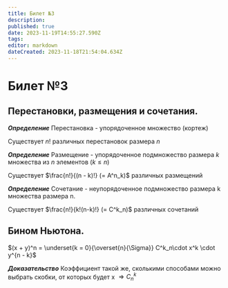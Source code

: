 ```yaml
---
title: Билет №3
description: 
published: true
date: 2023-11-19T14:55:27.590Z
tags: 
editor: markdown
dateCreated: 2023-11-18T21:54:04.634Z
---
```


# Билет №3

## Перестановки, размещения и сочетания. 
***Определение***
Перестановка - упорядоченное множество (кортеж)

Существует $n!$ различных перестановок размера $n$

***Определение***
Размещение - упорядоченное подмножество размера $k$ множества из $n$ элементов ($k \leq n$)

Существует $\frac{n!}{(n - k)!} (= A^n_k)$ различных размещений

***Определение***
Сочетание - неупорядоченное подмножество размера k множества размера n.

Существует $\frac{n!}{k!(n-k)!} (= C^k_n)$ различных сочетаний

## Бином Ньютона. 

$(x + y)^n = \underset{k = 0}{\overset{n}{\Sigma}} C^k_n\cdot x^k \cdot y^{n - k}$

***Доказательство***
Коэффициент такой же, сколькими способами можно выбрать скобки, от которых будет x $\Rightarrow C^k_n$ 